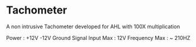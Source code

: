 # Tachometer
A non intrusive Tachometer developed for AHL with 100X multiplication 

Power : +12V -12V Ground
Signal Input Max : 12V
Frequency Max : ~ 210HZ
